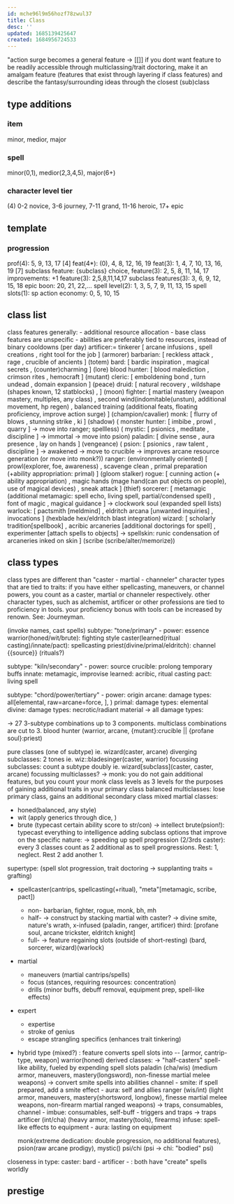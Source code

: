 ```yaml
---
id: mche96l9m56hozf78zwul37
title: Class
desc: ''
updated: 1685139425647
created: 1684956724533
---
```

"action surge becomes a general feature -> [[]]
if you dont want feature to be readily accessible through multiclassing/trait doctoring, make it an amalgam feature (features that exist through layering if class features) and describe the fantasy/surrounding ideas through the closest (sub)class
## type additions
### item
minor, medior, major
### spell
minor(0,1), medior(2,3,4,5), major(6+)
### character level tier
(4) 0-2 novice, 3-6 journey, 7-11 grand, 11-16 heroic, 17+ epic
## template
### progression
prof(4): 5, 9, 13, 17 [4]
feat(4*): (0), 4, 8, 12, 16, 19
  feat(3): 1, 4, 7, 10, 13, 16, 19 [7]
subclass feature: {subclass} choice,
feature(3): 2, 5, 8, 11, 14, 17
  improvements: +1
  feature(3): 2,5,8,11,14,17
subclass features(3): 3, 6, 9, 12, 15, 18
epic boon: 20, 21, 22,…
spell level(2): 1, 3, 5, 7, 9, 11, 13, 15
spell slots(1): sp
action economy: 0, 5, 10, 15
## class list
  class features
  generally:
    - additional resource allocation
    - base class features are unspecific
    - abilities are preferably tied to resources, instead of binary cooldowns (per day)
artificer:= tinkerer
  [ arcane infusions
  , spell creations
  , right tool for the job
  ] (armorer)
barbarian:
  [ reckless attack
  , rage
  , crucible of ancients
  ] (totem)
bard:
  [ bardic inspiration
  , magical secrets
  , (counter)charming
  ] (lore)
blood hunter:
  [ blood malediction
  , crimson rites
  , hemocraft
  ] (mutant)
cleric:
  [ emboldening bond
  , turn undead
  , domain expansion
  ] (peace)
druid:
  [ natural recovery
  , wildshape (shapes known, 12 statblocks)
  ,
  ] (moon)
fighter:
  [ martial mastery (weapon mastery, multiples, any class)
  , second wind(indomitable(unstun), additional movement, hp regen)
  , balanced training (additional feats, floating proficiency, improve action surge)
  ] (champion/cavalier)
monk:
  [ flurry of blows
  , stunning strike
  , ki
  ] (shadow)
( monster hunter:
  [ imbibe
  , prowl
  , quarry
  ] -> move into ranger; spellless)
( mystic:
  [ psionics
  , meditate
  , discipline
  ] -> immortal -> move into psion)
paladin:
  [ divine sense
  , aura presence
  , lay on hands
  ] (vengeance)
( psion:
  [ psionics
  , raw talent
  , discipline
  ] -> awakened -> move to crucible -> improves arcane resource generation (or move into monk?))
ranger: (environmentally oriented)
  [ prowl(explorer, foe, awareness)
  , scavenge clean
  , primal preparation (+ability appropriation: primal)
  ] (gloom stalker)
rogue:
  [ cunning action (+ ability appropriation)
  , magic hands (mage hand(can put objects on people), use of magical devices)
  , sneak attack
  ] (thief)
sorcerer:
  [ metamagic (additional metamagic: spell echo, living spell, partial/condensed spell)
  , font of magic
  , magical guidance
  ] -> clockwork soul (expanded spell lists)
warlock:
  [ pactsmith [meldmind]
  , eldritch arcana [unwanted inquiries]
  , invocations
  ] (hexblade hex/eldritch blast integration)
wizard:
  [ scholarly tradition[spellbook]
  , acribic arcaneries [additional doctorings for spell]
  , experimenter [attach spells to objects] -> spellskin: runic condensation of arcaneries inked on skin
  ] (scribe (scribe/alter/memorize))

## class types
class types are different than "caster - martial - channeler" character types that are tied to traits:
  if you have either
    spellcasting, maneuvers, or channel powers, you count as a caster, martial or channeler respectively.
other character types, such as alchemist, artificer or other professions are tied to proficiency in tools.
your proficiency bonus with tools can be increased by renown. See: Journeyman.

(invoke names, cast spells)
subtype: "tone/primary" - power: essence
warrior(honed/wit/brute): fighting style
caster(learned(ritual casting)/innate/pact): spellcasting
priest(divine/primal/eldritch): channel {{source}}
(rituals?)

subtype: "kiln/secondary" - power: source
crucible: prolong temporary buffs
innate: metamagic, improvise
learned: acribic, ritual casting
pact: living spell

subtype: "chord/power/tertiary" - power: origin
arcane: damage types: all[elemental, raw=arcane=force, ], )
primal: damage types: elemental
divine: damage types: necrotic/radiant
material -> all damage types:

-> 27 3-subtype combinations
up to 3 components. multiclass combinations are cut to 3.
blood hunter (warrior, arcane, {mutant}:crucible || {profane soul}:priest)

pure classes (one of subtype) ie. wizard(caster, arcane)
  diverging subclasses: 2 tones ie. wiz::bladesinger(caster, warrior)
  focussing subclasses: count a subtype doubly ie. wizard[subclass](caster, caster, arcane)
focussing multiclasses? -> monk: you do not gain additional features, but you count your monk class levels as 3 levels for the purposes of gaining additional traits in your primary class
balanced multiclasses: lose primary class, gains an additional secondary class
mixed martial classes:
  - honed(balanced, any style)
  - wit (apply generics through dice, )
  - brute (typecast certain ability score to str/con)
  -> intellect brute(psion!): typecast everything to intelligence
  adding subclass options that improve on the specific nature:
  -> speeding up spell progression (2/3rds caster): every 3 classes count as 2 additional as to spell progressions. Rest: 1, neglect. Rest 2 add another 1.

supertype: (spell slot progression, trait doctoring -> supplanting traits = grafting)
- spellcaster(cantrips, spellcasting(+ritual), "meta"[metamagic, scribe, pact])
  + non-
    barbarian, fighter, rogue, monk, bh, mh
  + half- -> construct by stacking martial with caster?
    -> divine smite, nature's wrath, x-infused
    (paladin, ranger, artificer) third: [profane soul, arcane trickster, eldritch knight]
  + full-
    -> feature regaining slots (outside of short-resting)
    (bard, sorcerer, wizard)(warlock)
- martial
  + maneuvers (martial cantrips/spells)
  + focus (stances, requiring resources: concentration)
  + drills (minor buffs, debuff removal, equipment prep, spell-like effects)
- expert
  + expertise
  + stroke of genius
  + escape strangling specifics (enhances trait tinkering)
- hybrid type (mixed?)
  : feature converts spell slots into
  -- [armor, cantrip-type, weapon]
  warrior(honed) derived classes:
  -> "half-casters"
    spell-like ability, fueled by expending spell slots
      paladin (cha/wis)
      (medium armor, maneuvers, mastery(longsword), non-finesse martial melee weapons)
        -> convert smite spells into abilities
        channel - smite: if spell prepared, add a smite effect
          - aura: self and allies
      ranger (wis/int)
      (light armor, maneuvers, mastery(shortsword, longbow), finesse martial melee weapons, non-firearm martial ranged weapons)
        -> traps, consumables,
        channel - imbue: consumables, self-buff
          - triggers and traps -> traps
      artificer (int/cha)
      (heavy armor, mastery(tools), firearms)
        infuse: spell-like effects to equipment
          - aura: lasting on equipment

  monk(extreme dedication: double progression, no additional features), psion(raw arcane prodigy), mystic()
    psi/chi (psi -> chi: "bodied" psi)

closeness in type:
caster:
  bard - artificer - : both have "create" spells worldly

## prestige